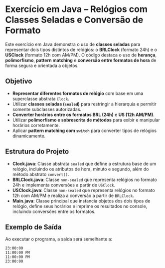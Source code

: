 # Exercício em Java – Relógios com Classes Seladas e Conversão de Formato

Este exercício em Java demonstra o uso de **classes seladas** para representar dois tipos distintos de relógios: o **BRLClock** (formato 24h) e o **USClock** (formato 12h com AM/PM). O código destaca o uso de **herança**, **polimorfismo**, **pattern matching** e **conversão entre formatos de hora** de forma segura e orientada a objetos.

## Objetivo

* **Representar diferentes formatos de relógio** com base em uma superclasse abstrata `Clock`.
* Utilizar **classes seladas (`sealed`)** para restringir a hierarquia e permitir somente subclasses autorizadas.
* **Converter horários entre os formatos BRL (24h)** e **US (12h AM/PM)**.
* Utilizar **polimorfismo e sobrescrita de métodos** para exibir e manipular horários corretamente.
* Aplicar **pattern matching com `switch`** para converter tipos de relógios dinamicamente.

## Estrutura do Projeto

* **Clock.java**: Classe abstrata `sealed` que define a estrutura base de um relógio, incluindo os atributos de hora, minuto e segundo, além do método abstrato `convert()`.
* **BRLClock.java**: Classe `non-sealed` que representa relógios no formato 24h e implementa conversões a partir de `USClock`.
* **USClock.java**: Classe `non-sealed` que representa relógios no formato 12h com AM/PM e realiza a conversão a partir de `BRLClock`.
* **Main.java**: Classe principal que instancia objetos dos dois tipos de relógio, define seus horários e imprime os resultados no console, incluindo conversões entre os formatos.

## Exemplo de Saída

Ao executar o programa, a saída será semelhante a:

```
23:00:00
11:00:00 PM
11:00:00 PM
23:00:00
```
